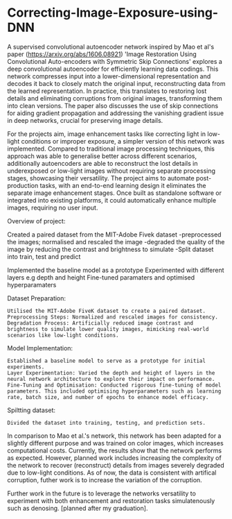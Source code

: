 # Correcting-Image-Exposure-using-DNN
A supervised convolutional autoencoder network inspired by Mao et al's paper (https://arxiv.org/abs/1606.08921) 'Image Restoration Using Convolutional Auto-encoders with Symmetric Skip Connections' explores a deep convolutional autoencoder for efficiently learning data codings. This network compresses input into a lower-dimensional representation and decodes it back to closely match the original input, reconstructing data from the learned representation. In practice, this translates to restoring lost details and eliminating corruptions from original images, transforming them into clean versions. The paper also discusses the use of skip connections for aiding gradient propagation and addressing the vanishing gradient issue in deep networks, crucial for preserving image details.

For the projects aim, image enhancement tasks like correcting light in low-light conditions or improper exposure, a simpler version of this network was implemented. Compared to traditional image processing techniques, this approach was able to generalise better across different scenarios, additionally autoencoders are able to reconstruct the lost details in underexposed or low-light images without requiring separate processing stages, showcasing their versatility. The project aims to automate post-production tasks, with an end-to-end learning design it eliminates the separate image enhancement stages. Once built as standalone software or integrated into existing platforms, it could automatically enhance multiple images, requiring no user input.

Overview of project: 

Created a paired dataset from the MIT-Adobe Fivek dataset
-preprocessed the images; normalised and rescaled the image
-degraded the quality of the image by reducing the contrast and brightness to simulate 
-Split dataset into train, test and predict 

Implemented the baseline model as a prototype
Experimented with different layers e.g depth and height
Fine-tuned paramaters and optimised hyperparamaters

Dataset Preparation:

    Utilised the MIT-Adobe FiveK dataset to create a paired dataset.
    Preprocessing Steps: Normalized and rescaled images for consistency.
    Degradation Process: Artificially reduced image contrast and brightness to simulate lower quality images, mimicking real-world scenarios like low-light conditions.

Model Implementation:

    Established a baseline model to serve as a prototype for initial experiments.
    Layer Experimentation: Varied the depth and height of layers in the neural network architecture to explore their impact on performance.
    Fine-Tuning and Optimisation: Conducted rigorous fine-tuning of model parameters. This included optimising hyperparameters such as learning rate, batch size, and number of epochs to enhance model efficacy.

Spiltting dataset:

    Divided the dataset into training, testing, and prediction sets.

In comparison to Mao et al.'s network, this network has been adapted for a slightly different purpose and was trained on color images, which increases computational costs. Currently, the results show that the network performs as expected. However, planned work includes increasing the complexity of the network to recover (reconstruct) details from images severely degraded due to low-light conditions. As of now, the data is consistent with artifical corruption, futher work is to increase the variation of the corruption. 

Further work in the future is to leverage the networks versatility to experiment with both enhancement and restoration tasks simulatenously such as denosing. [planned after my graduation].


